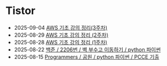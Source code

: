 # Tistor<!-- RECENT POST START -->
- 2025-09-04 [AWS 기초 강의 정리(3주차)](https://seulow-down.tistory.com/415)
- 2025-08-29 [AWS 기초 강의 정리 (2주차)](https://seulow-down.tistory.com/414)
- 2025-08-28 [AWS 기초 강의 정리 (1주차)](https://seulow-down.tistory.com/413)
- 2025-08-22 [백준 / 2206번 / 벽 부수고 이동하기 / python 파이썬](https://seulow-down.tistory.com/412)
- 2025-08-15 [Programmers / 공원 / python 파이썬 / PCCE 기출](https://seulow-down.tistory.com/411)
<!-- RECENT POST END -->